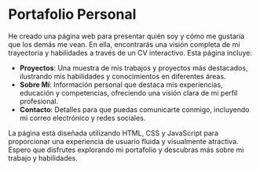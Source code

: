 # Portafolio Personal

He creado una página web para presentar quién soy y cómo me gustaría que los demás me vean. En ella, encontrarás una visión completa de mi trayectoria y habilidades a través de un CV interactivo. Esta página incluye:

- **Proyectos**: Una muestra de mis trabajos y proyectos más destacados, ilustrando mis habilidades y conocimientos en diferentes áreas.
- **Sobre Mí**: Información personal que destaca mis experiencias, educación y competencias, ofreciendo una visión clara de mi perfil profesional.
- **Contacto**: Detalles para que puedas comunicarte conmigo, incluyendo mi correo electrónico y redes sociales.

La página está diseñada utilizando HTML, CSS y JavaScript para proporcionar una experiencia de usuario fluida y visualmente atractiva. Espero que disfrutes explorando mi portafolio y descubras más sobre mi trabajo y habilidades.
